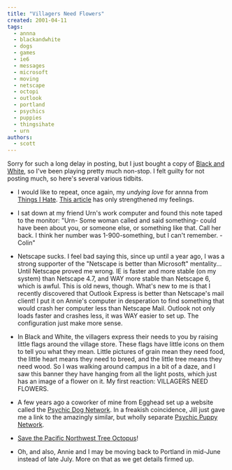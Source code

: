 ```yaml
---
title: "Villagers Need Flowers"
created: 2001-04-11
tags:
  - annna
  - blackandwhite
  - dogs
  - games
  - ie6
  - messages
  - microsoft
  - moving
  - netscape
  - octopi
  - outlook
  - portland
  - psychics
  - puppies
  - thingsihate
  - urn
authors:
  - scott
---
```


Sorry for such a long delay in posting, but I just bought a copy of [Black and White](http://www.planetblackandwhite.com/), so I've been playing pretty much non-stop. I felt guilty for not posting much, so here's several various tidbits.

- I would like to repeat, once again, my _undying love_ for annna from [Things I Hate](http://www.thingsihate.org/). [This article](http://thingsihate.org/view/216) has only strengthened my feelings.

- I sat down at my friend Urn's work computer and found this note taped to the monitor: "Urn- Some woman called and said something- could have been about you, or someone else, or something like that. Call her back. I think her number was 1-900-something, but I can't remember. -Colin"

- Netscape sucks. I feel bad saying this, since up until a year ago, I was a strong supporter of the "Netscape is better than Microsoft" mentality... Until Netscape proved me wrong. IE is faster and more stable (on my system) than Netscape 4.7, and WAY more stable than Netscape 6, which is awful. This is old news, though. What's new to me is that I recently discovered that Outlook Express is better than Netscape's mail client! I put it on Annie's computer in desperation to find something that would crash her computer less than Netscape Mail. Outlook not only loads faster and crashes less, it was WAY easier to set up. The configuration just make more sense.

- In Black and White, the villagers express their needs to you by raising little flags around the village store. These flags have little icons on them to tell you what they mean. Little pictures of grain mean they need food, the little heart means they need to breed, and the little tree means they need wood. So I was walking around campus in a bit of a daze, and I saw this banner they have hanging from all the light posts, which just has an image of a flower on it. My first reaction: VILLAGERS NEED FLOWERS.

- A few years ago a coworker of mine from Egghead set up a website called the [Psychic Dog Network](http://www.teleport.com/~dianar/pdn/). In a freakish coincidence, Jill just gave me a link to the amazingly similar, but wholly separate [Psychic Puppy Network](http://www.kyliedog.com/psychic.html).

- [Save the Pacific Northwest Tree Octopus](http://zapatopi.net/treeoctopus.html)!

- Oh, and also, Annie and I may be moving back to Portland in mid-June instead of late July. More on that as we get details firmed up.
